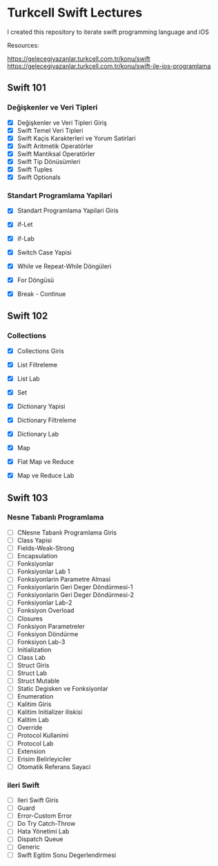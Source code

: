 # Turkcell Swift Lectures

I created this repository to iterate swift programming language and iOS

Resources:

https://gelecegiyazanlar.turkcell.com.tr/konu/swift    
https://gelecegiyazanlar.turkcell.com.tr/konu/swift-ile-ios-programlama


## Swift 101
### Değişkenler ve Veri Tipleri
- [x] Değişkenler ve Veri Tipleri Giriş
- [x] Swift Temel Veri Tipleri
- [x] Swift Kaçis Karakterleri ve Yorum Satirlari
- [x] Swift Aritmetik Operatörler
- [x] Swift Mantiksal Operatörler
- [x] Swift Tip Dönüsümleri
- [x] Swift Tuples
- [x] Swift Optionals
### Standart Programlama Yapilari
- [x] Standart Programlama Yapilari Giris
- [x] if-Let
- [x] if-Lab
- [x] Switch Case Yapisi
- [x] While ve Repeat-While Döngüleri
- [x] For Döngüsü
- [x] Break - Continue


## Swift 102
### Collections
- [x] Collections Giris
- [x] List Filtreleme
- [x] List Lab
- [x] Set
- [x] Dictionary Yapisi
- [x] Dictionary Filtreleme
- [x] Dictionary Lab
- [x] Мар
- [x] Flat Map ve Reduce
- [x] Map ve Reduce Lab


## Swift 103
### Nesne Tabanlı Programlama
- [ ] CNesne Tabanlı Programlama Giris
- [ ] Class Yapisi
- [ ] Fields-Weak-Strong
- [ ] Encapsulation
- [ ] Fonksiyonlar
- [ ] Fonksiyonlar Lab 1
- [ ] Fonksiyonlarin Parametre Almasi
- [ ] Fonksiyonlarin Geri Deger Döndürmesi-1
- [ ] Fonksiyonlarin Geri Deger Döndürmesi-2
- [ ] Fonksiyonlar Lab-2
- [ ] Fonksiyon Overload
- [ ] Closures
- [ ] Fonksiyon Parametreler
- [ ] Fonksiyon Döndürme
- [ ] Fonksiyon Lab-3
- [ ] Initialization
- [ ] Class Lab
- [ ] Struct Giris
- [ ] Struct Lab
- [ ] Struct Mutable
- [ ] Static Degisken ve Fonksiyonlar
- [ ] Enumeration
- [ ] Kalitim Giris
- [ ] Kalitim Initializer iliskisi
- [ ] Kalitim Lab
- [ ] Override
- [ ] Protocol Kullanimi
- [ ] Protocol Lab
- [ ] Extension
- [ ] Erisim Belirleyiciler
- [ ] Otomatik Referans Sayaci
### ileri Swift
- [ ] lleri Swift Giris
- [ ] Guard
- [ ] Error-Custom Error
- [ ] Do Try Catch-Throw
- [ ] Hata Yönetimi Lab
- [ ] Dispatch Queue
- [ ] Generic
- [ ] Swift Egitim Sonu Degerlendirmesi
